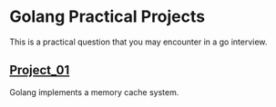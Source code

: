 # Golang Practical Projects
This is a practical question that you may encounter in a go interview.


## [Project_01](project_01)
Golang implements a memory cache system.

